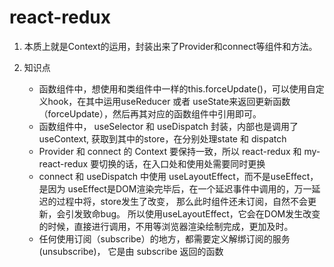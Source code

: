 # react-redux

1. 本质上就是Context的运用，封装出来了Provider和connect等组件和方法。

2. 知识点
    - 函数组件中，想使用和类组件中一样的this.forceUpdate()，可以使用自定义hook，在其中运用useReducer 或者 useState来返回更新函数（forceUpdate），然后再其对应的函数组件中引用即可。
    - 函数组件中， useSelector 和 useDispatch 封装，内部也是调用了useContext, 获取到其中的store，在分别处理state 和 dispatch
    - Provider 和 connect 的 Context 要保持一致，所以 react-redux 和 my-react-redux 要切换的话，在入口处和使用处需要同时更换
    - connect 和 useDispatch 中使用 useLayoutEffect，而不是useEffect，是因为 useEffect是DOM渲染完毕后，在一个延迟事件中调用的，万一延迟的过程中将，store发生了改变， 那么此时组件还未订阅，自然不会更新，会引发致命bug。 所以使用useLayoutEffect，它会在DOM发生改变的时候，直接进行调用，不用等浏览器渲染绘制完成，更加及时。
    - 任何使用订阅（subscribe）的地方，都需要定义解绑订阅的服务(unsubscribe)， 它是由 subscribe 返回的函数